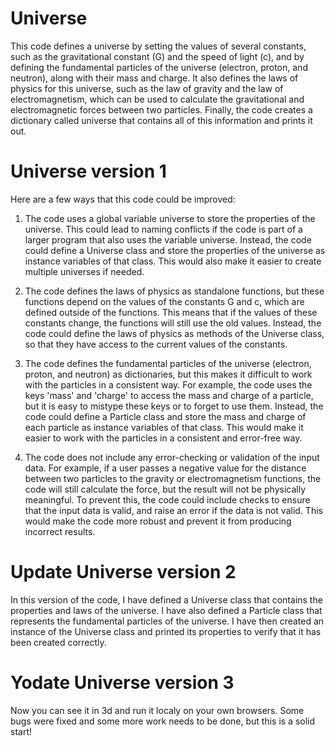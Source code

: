# Universe


This code defines a universe by setting the values of several constants, such as the gravitational constant (G) and the speed of light (c), and by defining the fundamental particles of the universe (electron, proton, and neutron), along with their mass and charge. It also defines the laws of physics for this universe, such as the law of gravity and the law of electromagnetism, which can be used to calculate the gravitational and electromagnetic forces between two particles. Finally, the code creates a dictionary called universe that contains all of this information and prints it out.

# Universe version 1

Here are a few ways that this code could be improved:

   1. The code uses a global variable universe to store the properties of the universe. This could lead to naming conflicts if the code is part of a larger program that also uses the variable universe. Instead, the code could define a Universe class and store the properties of the universe as instance variables of that class. This would also make it easier to create multiple universes if needed.


   2. The code defines the laws of physics as standalone functions, but these functions depend on the values of the constants G and c, which are defined outside of the functions. This means that if the values of these constants change, the functions will still use the old values. Instead, the code could define the laws of physics as methods of the Universe class, so that they have access to the current values of the constants.


   3. The code defines the fundamental particles of the universe (electron, proton, and neutron) as dictionaries, but this makes it difficult to work with the particles in a consistent way. For example, the code uses the keys 'mass' and 'charge' to access the mass and charge of a particle, but it is easy to mistype these keys or to forget to use them. Instead, the code could define a Particle class and store the mass and charge of each particle as instance variables of that class. This would make it easier to work with the particles in a consistent and error-free way.


   4. The code does not include any error-checking or validation of the input data. For example, if a user passes a negative value for the distance between two particles to the gravity or electromagnetism functions, the code will still calculate the force, but the result will not be physically meaningful. To prevent this, the code could include checks to ensure that the input data is valid, and raise an error if the data is not valid. This would make the code more robust and prevent it from producing incorrect results.


# Update Universe version 2

In this version of the code, I have defined a Universe class that contains the properties and laws of the universe. I have also defined a Particle class that represents the fundamental particles of the universe. I have then created an instance of the Universe class and printed its properties to verify that it has been created correctly.

# Yodate Universe version 3

Now you can see it in 3d and run it localy on your own browsers. Some bugs were fixed and some more work needs to be done, but this is a solid start!
